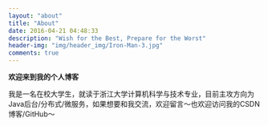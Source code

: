 ```yaml
---
layout: "about"
title: "About"
date: 2016-04-21 04:48:33
description: "Wish for the Best, Prepare for the Worst"
header-img: "img/header_img/Iron-Man-3.jpg"
comments: true
---
```


**欢迎来到我的个人博客**

我是一名在校大学生，就读于浙江大学计算机科学与技术专业，目前主攻方向为Java后台/分布式/微服务，如果想要和我交流，欢迎留言～也欢迎访问我的CSDN博客/GitHub～